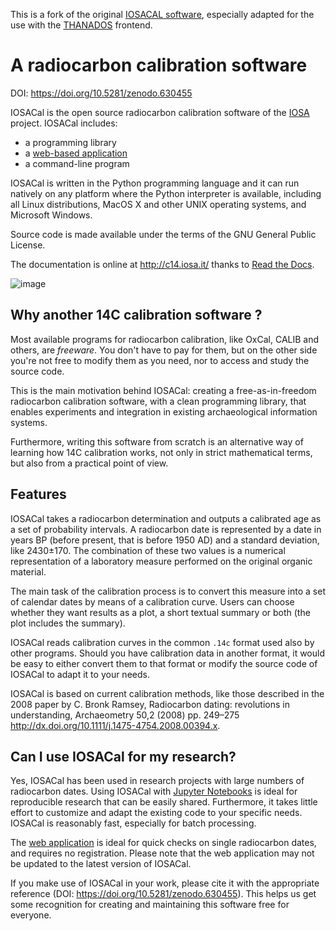 This is a fork of the original [IOSACAL software](https://doi.org/10.5281/zenodo.630455), especially 
adapted for the use with the [THANADOS](https://thanados.net)
frontend.  

# A radiocarbon calibration software

DOI: <https://doi.org/10.5281/zenodo.630455>

IOSACal is the open source radiocarbon calibration software of the
[IOSA](http://www.iosa.it/) project. IOSACal includes:

  - a programming library
  - a [web-based application](http://iosacal.herokuapp.com/)
  - a command-line program

IOSACal is written in the Python programming language and it can run
natively on any platform where the Python interpreter is available,
including all Linux distributions, MacOS X and other UNIX operating
systems, and Microsoft Windows.

Source code is made available under the terms of the GNU General Public
License.

The documentation is online at <http://c14.iosa.it/> thanks to
[Read the Docs](https://readthedocs.org/).

![image](https://iosacal.readthedocs.io/en/latest/_images/P-769_7505_93.png)

## Why another 14C calibration software ?

Most available programs for radiocarbon calibration, like OxCal, CALIB
and others, are *freeware*. You don't have to pay for them, but on the
other side you're not free to modify them as you need, nor to access and
study the source code.

This is the main motivation behind IOSACal: creating a
free-as-in-freedom radiocarbon calibration software, with a clean
programming library, that enables experiments and integration in
existing archaeological information systems.

Furthermore, writing this software from scratch is an alternative way of
learning how 14C calibration works, not only in strict mathematical
terms, but also from a practical point of view.

## Features

IOSACal takes a radiocarbon determination and outputs a calibrated age
as a set of probability intervals. A radiocarbon date is represented by
a date in years BP (before present, that is before 1950 AD) and a
standard deviation, like 2430±170. The combination of these two values
is a numerical representation of a laboratory measure performed on the
original organic material.

The main task of the calibration process is to convert this measure into
a set of calendar dates by means of a calibration curve. Users can
choose whether they want results as a plot, a short textual summary or
both (the plot includes the summary).

IOSACal reads calibration curves in the common `.14c` format used also
by other programs. Should you have calibration data in another format,
it would be easy to either convert them to that format or modify the
source code of IOSACal to adapt it to your needs.

IOSACal is based on current calibration methods, like those described in
the 2008 paper by C. Bronk Ramsey, Radiocarbon dating: revolutions in
understanding, Archaeometry 50,2 (2008) pp. 249–275 <http://dx.doi.org/10.1111/j.1475-4754.2008.00394.x>.

## Can I use IOSACal for my research?

Yes, IOSACal has been used in research projects with large numbers of
radiocarbon dates. Using IOSACal with [Jupyter Notebooks](https://jupyter.org/)
is ideal for reproducible research that can be easily shared. Furthermore, it takes
little effort to customize and adapt the existing code to your specific
needs. IOSACal is reasonably fast, especially for batch processing.

The [web application](http://iosacal.herokuapp.com/) is ideal for
quick checks on single radiocarbon dates, and requires no
registration. Please note that the web application may not be updated
to the latest version of IOSACal.

If you make use of IOSACal in your work, please cite it with the
appropriate reference (DOI: <https://doi.org/10.5281/zenodo.630455>). This helps
us get some recognition for creating and maintaining this software free
for everyone.
